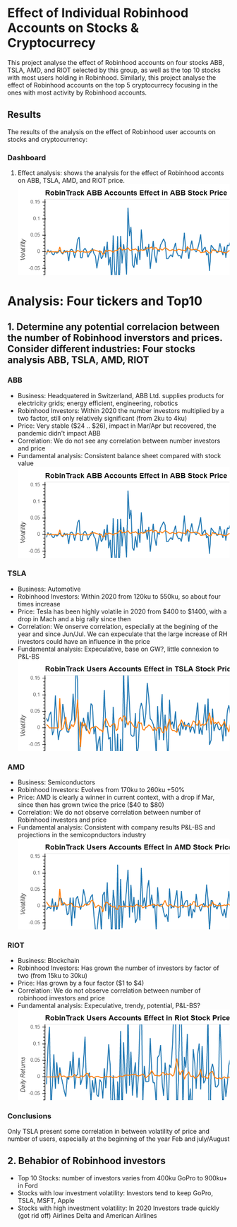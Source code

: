 # Effect of Individual Robinhood Accounts on Stocks & Cryptocurrecy
This project analyse the effect of Robinhood accounts on four stocks ABB, TSLA, AMD, and RIOT selected by this group, as well as the top 10 stocks with most users holding in Robinhood. Similarly, this project analyse the effect of Robinhood accounts on the top 5 cryptocurrecy focusing in the ones with most activity by Robinhood accounts.

## Results
The results of the analysis on the effect of Robinhood user accounts on stocks and cryptocurrency:

### Dashboard
1) Effect analysis: shows the analysis for the effect of Robinhood acconts on ABB, TSLA, AMD, and RIOT price. 
![ABB](./Images/abb_plot.png)




# Analysis: Four tickers and Top10 

## 1. Determine any potential correlacion between the number of Robinhood inverstors and prices. Consider different industries: Four stocks analysis ABB, TSLA, AMD, RIOT  

### ABB 
* Business: Headquatered in Switzerland, ABB Ltd. supplies products for electricity grids; energy efficient, engineering, robotics 
* Robinhood Investors: Within 2020 the number investors multiplied by a two factor, still only relatively significant (from 2ku to 4ku)
* Price: Very stable ($24 .. $26), impact in Mar/Apr but recovered, the pandemic didn't impact ABB
* Correlation: We do not see any correlation between number investors and price
* Fundamental analysis: Consistent balance sheet compared with stock value 
![ABB](./Images/abb_plot.png)

### TSLA 
* Business: Automotive 
* Robinhood Investors: Within 2020 from 120ku to 550ku, so about four times increase  
* Price: Tesla has been highly volatile in 2020 from $400 to $1400, with a drop in Mach and a big rally since then
* Correlation: We onserve correlation, especially at the begining of the year and since Jun/Jul. We can expeculate that the large increase of RH investors could have an influence in the price 
* Fundamental analysis: Expeculative,  base on GW?, little connexion to P&L-BS
![TSLA](./Images/tsla_plot.png)

### AMD 
* Business: Semiconductors 
* Robinhood Investors: Evolves from 170ku to 260ku +50% 
* Price: AMD is clearly a winner in current context, with a drop if Mar, since then has grown twice the price  ($40 to $80)
* Correlation: We do not observe correlation between number of Robinhood investors and price
* Fundamental analysis: Consistent with company results P&L-BS and projections in the semicopnductors industry
![AMD](./Images/amd_plot.png)

### RIOT 
* Business: Blockchain 
* Robinhood Investors: Has grown the number of investors by factor of two  (from 15ku to 30ku) 
* Price: Has grown by a four factor ($1 to $4)
* Correlation: We do not observe correlation between number of robinhood investors and price
* Fundamental analysis: Expeculative, trendy, potential, P&L-BS?
![RIOT](./Images/riot_plot.png)

### Conclusions  
Only TSLA present some correlation in between volatility of price and number of users, especially at the beginning of the year Feb and july/August

## 2. Behabior of Robinhood investors 
* Top 10 Stocks: number of investors varies from 400ku GoPro to 900ku+ in Ford 
* Stocks with low investment volatility: Investors tend to keep GoPro, TSLA, MSFT, Apple
* Stocks with high investment volatility: In 2020 Investors trade quickly (got rid off) Airlines Delta and American Airlines 


